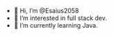 - 👋 Hi, I’m @Esaius2058
- 👀 I’m interested in full stack dev.
- 🌱 I’m currently learning Java.

<!---
Esaius2058/Esaius2058 is a ✨ special ✨ repository because its `README.md` (this file) appears on your GitHub profile.
You can click the Preview link to take a look at your changes.
--->
